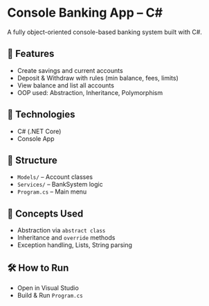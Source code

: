 # Console Banking App – C#

A fully object-oriented console-based banking system built with C#.

## 🚀 Features
- Create savings and current accounts
- Deposit & Withdraw with rules (min balance, fees, limits)
- View balance and list all accounts
- OOP used: Abstraction, Inheritance, Polymorphism

## 🧱 Technologies
- C# (.NET Core)
- Console App

## 📂 Structure
- `Models/` – Account classes
- `Services/` – BankSystem logic
- `Program.cs` – Main menu

## 🎯 Concepts Used
- Abstraction via `abstract class`
- Inheritance and `override` methods
- Exception handling, Lists, String parsing

## 🛠️ How to Run
- Open in Visual Studio
- Build & Run `Program.cs`
